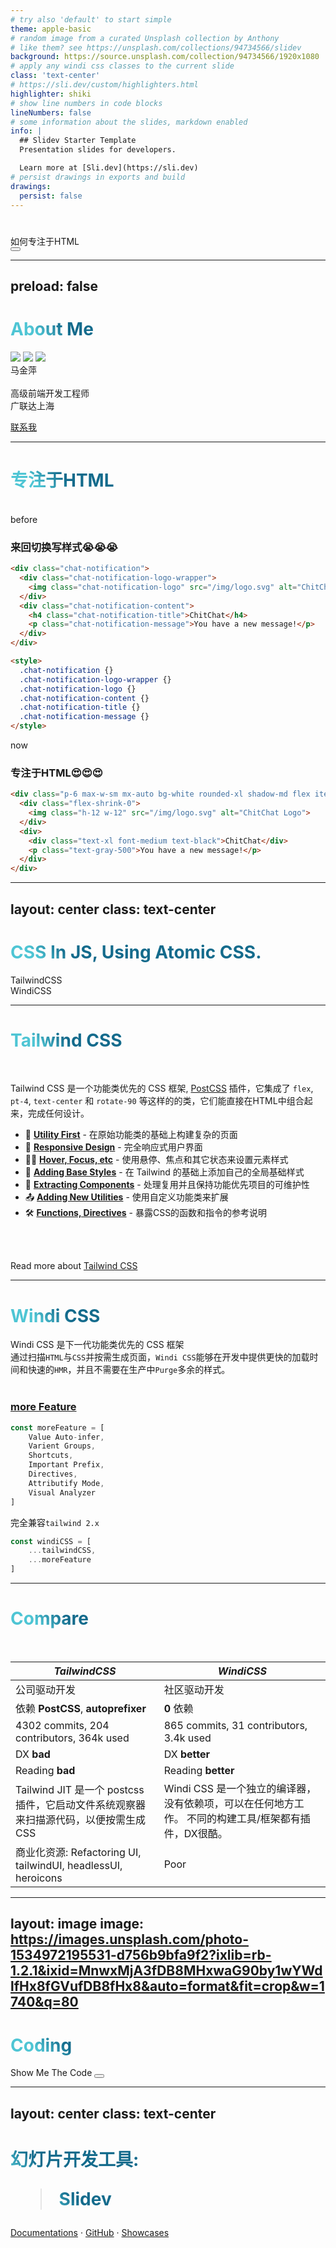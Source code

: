 ```yaml
---
# try also 'default' to start simple
theme: apple-basic
# random image from a curated Unsplash collection by Anthony
# like them? see https://unsplash.com/collections/94734566/slidev
background: https://source.unsplash.com/collection/94734566/1920x1080
# apply any windi css classes to the current slide
class: 'text-center'
# https://sli.dev/custom/highlighters.html
highlighter: shiki
# show line numbers in code blocks
lineNumbers: false
# some information about the slides, markdown enabled
info: |
  ## Slidev Starter Template
  Presentation slides for developers.

  Learn more at [Sli.dev](https://sli.dev)
# persist drawings in exports and build
drawings:
  persist: false
---
```


#

<div class="pt-12">
  <Logo />

  <div class="text-4xl text-light-blue-400 my-16 rounded cursor-pointer tracking-widest transition-all duration-500" hover="text-blue-500 bg-opacity-10" @click="$slidev.nav.next">
    如何专注于HTML <carbon:arrow-right class="inline"/>
  </div>
</div>

<div class="abs-br m-6 flex gap-2">
  <button @click="$slidev.nav.openInEditor()" title="Open in Editor" class="text-xl icon-btn opacity-50 !border-none !hover:text-white">
    <carbon:edit />
  </button>
  <a href="https://github.com/slidevjs/slidev" target="_blank" alt="GitHub"
    class="text-xl icon-btn opacity-50 !border-none !hover:text-white">
    <carbon-logo-github />
  </a>
</div>

<!--
The last comment block of each slide will be treated as slide notes. It will be visible and editable in Presenter Mode along with the slide. [Read more in the docs](https://sli.dev/guide/syntax.html#notes)
-->

---
preload: false
---

# About Me

<div class="w-full relative mt-6">
  <div class="relative w-40 h-40">
    <img
      v-motion
      :initial="{ x: 800, y: -100, scale: 1.5, rotate: -50 }"
      :enter="final"
      class="absolute top-0 left-0 right-0 bottom-0"
      src="https://sli.dev/logo-square.png"
    />
    <img
      v-motion
      :initial="{ y: 500, x: -100, scale: 2 }"
      :enter="final"
      class="absolute top-0 left-0 right-0 bottom-0"
      src="https://sli.dev/logo-circle.png"
    />
    <img
      v-motion
      :initial="{ x: 600, y: 400, scale: 2, rotate: 100 }"
      :enter="final"
      class="absolute top-0 left-0 right-0 bottom-0"
      src="https://sli.dev/logo-triangle.png"
    />
  </div>

  <div
    class="text-5xl absolute top-14 left-40 text-[#2B90B6] -z-1"
    v-motion
    :initial="{ x: -160, opacity: 0}"
    :enter="{ x: 0, opacity: 1, transition: { delay: 2000, duration: 1000 } }">
    <div>马金萍</div>
    <br>
    <div class="text-2xl">高级前端开发工程师</div>
    <div class="text-2xl">广联达上海</div>

  </div>
</div>

<script setup lang="ts">
const final = {
  x: 0,
  y: 0,
  rotate: 0,
  scale: 1,
  transition: {
    type: 'spring',
    damping: 10,
    stiffness: 20,
    mass: 2
  }
}
</script>

<div
  v-motion
  :initial="{ x:35, y: 40, opacity: 0}"
  :enter="{ y: 0, opacity: 1, transition: { delay: 3500 } }">

[联系我](https://sli.dev/guide/animations.html#motion)

</div>

---

# 专注于HTML

<br>

<div grid="~ cols-2 gap-4">

<div>
<span class="text-blue-300 py-4">before</span>

### 来回切换写样式😭😭😭

```html
<div class="chat-notification">
  <div class="chat-notification-logo-wrapper">
    <img class="chat-notification-logo" src="/img/logo.svg" alt="ChitChat Logo">
  </div>
  <div class="chat-notification-content">
    <h4 class="chat-notification-title">ChitChat</h4>
    <p class="chat-notification-message">You have a new message!</p>
  </div>
</div>

<style>
  .chat-notification {}
  .chat-notification-logo-wrapper {}
  .chat-notification-logo {}
  .chat-notification-content {}
  .chat-notification-title {}
  .chat-notification-message {}
</style>
```
</div>

<div v-click>
    <span class="text-blue-300 py-4">now</span>

### <span class="text-blue-600">专注于HTML😍😍😍</span>

```html
<div class="p-6 max-w-sm mx-auto bg-white rounded-xl shadow-md flex items-center space-x-4">
  <div class="flex-shrink-0">
    <img class="h-12 w-12" src="/img/logo.svg" alt="ChitChat Logo">
  </div>
  <div>
    <div class="text-xl font-medium text-black">ChitChat</div>
    <p class="text-gray-500">You have a new message!</p>
  </div>
</div>
```
</div>

</div>

---
layout: center
class: text-center
---

# CSS In JS, Using Atomic CSS.

<div class="text-blue-500 hover:(text-white bg-blue-400) transition-all py-4 text-2xl cursor-pointer rounded">TailwindCSS</div>
<div class="text-blue-500 hover:(text-white bg-blue-400) transition-all py-4 text-2xl cursor-pointer rounded">WindiCSS</div>

---

# Tailwind CSS

<br>

<p class="max-w-screen-lg sm:leading-10 font-medium my-10 sm:mb-11">Tailwind CSS 是一个功能类优先的 CSS 框架, <a href="https://github.com/postcss/postcss">PostCSS</a>  插件，它集成了 <code class="font-mono text-gray-900 font-bold">flex</code>, <code class="font-mono text-gray-900 font-bold ">pt-4</code>, <code class="font-mono text-gray-900 font-bold ">text-center</code> 和 <code class="font-mono text-gray-900 font-bold ">rotate-90</code> 等这样的的类，它们能直接在HTML中组合起来，完成任何设计。</p>

- 📝 **[Utility First](https://tailwindcss.com/docs/utility-first)** - 在原始功能类的基础上构建复杂的页面
- 🎨 **[Responsive Design](https://tailwindcss.com/docs/responsive-design)** - 完全响应式用户界面
- 🧑‍💻 **[Hover, Focus, etc](https://tailwindcss.com/docs/hover-focus-and-other-states)** - 使用悬停、焦点和其它状态来设置元素样式
- 🤹 **[Adding Base Styles](https://tailwindcss.com/docs/adding-base-styles)** - 在 Tailwind 的基础上添加自己的全局基础样式
- 🎥 **[Extracting Components](https://tailwindcss.com/docs/extracting-components)** - 处理复用并且保持功能优先项目的可维护性
- 📤 **[Adding New Utilities](https://tailwindcss.com/docs/adding-new-utilities)** - 使用自定义功能类来扩展
- 🛠 **[Functions, Directives](https://tailwindcss.com/docs/functions-and-directives)** - 暴露CSS的函数和指令的参考说明

<br>
<br>

Read more about [Tailwind CSS](https://tailwindcss.com/)

<!--
You can have `style` tag in markdown to override the style for the current page.
Learn more: https://sli.dev/guide/syntax#embedded-styles
-->

<style>
h1 {
  background-color: #2B90B6;
  background-image: linear-gradient(45deg, #4EC5D4 10%, #146b8c 20%);
  background-size: 100%;
  -webkit-background-clip: text;
  -moz-background-clip: text;
  -webkit-text-fill-color: transparent;
  -moz-text-fill-color: transparent;
}
</style>

---

# Windi CSS

<div class="py-4 text-xl text-light-blue-300">
Windi CSS 是下一代功能类优先的 CSS 框架
</div>

<div v-click>
  通过扫描<code>HTML</code>与<code>CSS</code>并按需生成页面，<code>Windi CSS</code>能够在开发中提供更快的加载时间和快速的<code>HMR</code>，并且不需要在生产中<code>Purge</code>多余的样式。
</div>

<br>

<div grid="~ cols-2 gap-4">

<div v-click>

### [more Feature](https://windicss.org/features/)

```js
const moreFeature = [
    Value Auto-infer,
    Varient Groups,
    Shortcuts,
    Important Prefix,
    Directives,
    Attributify Mode,
    Visual Analyzer
]
```

</div>

<div v-click>

<div 
  v-motion
  :initial="{ x: 100 }"
  :enter="{ x: 0 }"
  class="inline-flex py-4 text-xl">
完全兼容<code>tailwind 2.x</code>
</div>

```js
const windiCSS = [
    ...tailwindCSS,
    ...moreFeature
]
```

</div>

</div>

---

# Compare

<br>

| **_TailwindCSS_** | **_WindiCSS_** |
| --- | --- |
| 公司驱动开发 | 社区驱动开发 |
| 依赖 **PostCSS**, **autoprefixer** | **0** 依赖 |
| 4302 commits, 204 contributors, 364k used | 865 commits, 31 contributors, 3.4k used |
| DX **bad** | DX **better** |
| Reading **bad** | Reading **better** |
| Tailwind JIT 是一个 postcss 插件，它启动文件系统观察器来扫描源代码，以便按需生成 CSS | Windi CSS 是一个独立的编译器，没有依赖项，可以在任何地方工作。 不同的构建工具/框架都有插件，DX很酷。 |
| 商业化资源: Refactoring UI, tailwindUI, headlessUI, heroicons | Poor |
---
layout: image
image: https://images.unsplash.com/photo-1534972195531-d756b9bfa9f2?ixlib=rb-1.2.1&ixid=MnwxMjA3fDB8MHxwaG90by1wYWdlfHx8fGVufDB8fHx8&auto=format&fit=crop&w=1740&q=80
---

# **Coding**

<div class="mt-20 py-8 text-6xl text-white">
Show Me The Code
<button @click="$slidev.nav.openInEditor()" title="Open in Editor" class="text-xl icon-btn opacity-50 !border-none !hover:(text-white bg-blue-600 opacity-80)">
  <carbon:edit />
</button>
</div>

---
layout: center
class: text-center
---

# <div>幻灯片开发工具: <blockquote class="text-4xl text-[#2B90B6]">Slidev</blockquote></div>

[Documentations](https://sli.dev) · [GitHub](https://github.com/slidevjs/slidev) · [Showcases](https://sli.dev/showcases.html)
